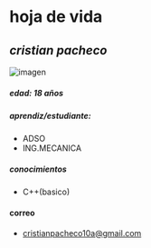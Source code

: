 
# hoja de vida
## ___cristian pacheco___
![imagen](https://avatars.githubusercontent.com/u/110956180?v=4)

##### __edad__: 18 años 
##### __aprendiz/estudiante__:
- ADSO
- ING.MECANICA
##### __conocimientos__
- C++(basico)

#### __correo__

- cristianpacheco10a@gmail.com
